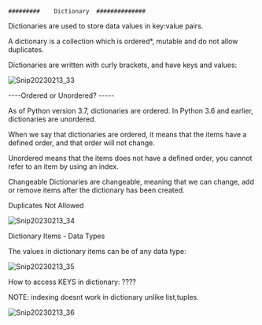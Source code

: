     #########    Dictionary  ##############
    
    
Dictionaries are used to store data values in key:value pairs.

A dictionary is a collection which is ordered*, mutable and do not allow duplicates.

Dictionaries are written with curly brackets, and have keys and values:


![Snip20230213_33](https://user-images.githubusercontent.com/93876736/218460668-bb5f3abc-8d17-44f9-b906-22393bf71f84.png)


----Ordered or Unordered? -----


As of Python version 3.7, dictionaries are ordered. In Python 3.6 and earlier, dictionaries are unordered.

When we say that dictionaries are ordered, it means that the items have a defined order, and that order will not change.

Unordered means that the items does not have a defined order, you cannot refer to an item by using an index.



Changeable
Dictionaries are changeable, meaning that we can change, add or remove items after the dictionary has been created.

Duplicates Not Allowed

![Snip20230213_34](https://user-images.githubusercontent.com/93876736/218463155-a9f13fb5-62aa-404a-b041-bfac7877a9ad.png)


Dictionary Items - Data Types

The values in dictionary items can be of any data type:


![Snip20230213_35](https://user-images.githubusercontent.com/93876736/218464023-5b43165e-c0bd-4ea4-be05-4913bc958051.png)



How to access KEYS in dictionary: ????

NOTE: indexing doesnt work in dictionary unlike list,tuples.

![Snip20230213_36](https://user-images.githubusercontent.com/93876736/218468578-c31b194e-4ae7-4e32-8a44-70a8b0c7a2a2.png)





